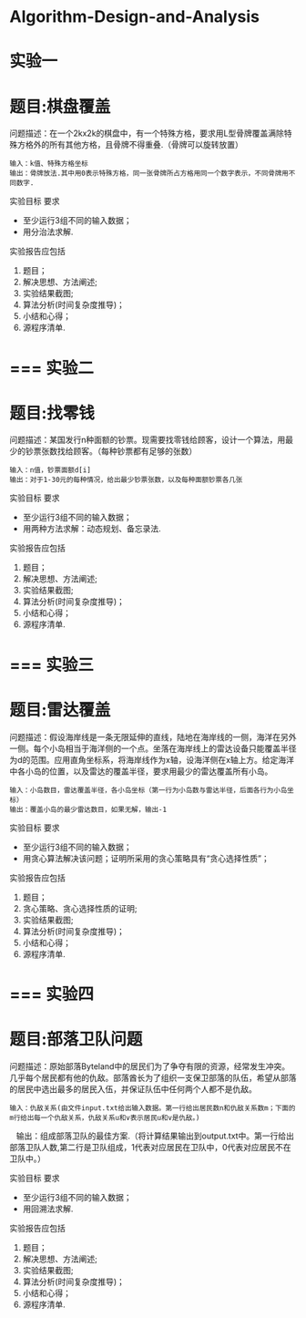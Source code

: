 Algorithm-Design-and-Analysis
===
实验一
==

题目:棋盘覆盖
=
问题描述：在一个2kx2k的棋盘中，有一个特殊方格，要求用L型骨牌覆盖满除特殊方格外的所有其他方格，且骨牌不得重叠.（骨牌可以旋转放置）

    输入：k值、特殊方格坐标
    输出：骨牌放法.其中用0表示特殊方格，同一张骨牌所占方格用同一个数字表示，不同骨牌用不同数字.

实验目标
要求

* 至少运行3组不同的输入数据；
* 用分治法求解.

实验报告应包括
1. 题目；
2. 解决思想、方法阐述;
3. 实验结果截图;
4. 算法分析(时间复杂度推导)；
5. 小结和心得；
6. 源程序清单.

===
实验二
==

题目:找零钱
=
问题描述：某国发行n种面额的钞票。现需要找零钱给顾客，设计一个算法，用最少的钞票张数找给顾客。（每种钞票都有足够的张数）

    输入：n值，钞票面额d[i]
    输出：对于1-30元的每种情况，给出最少钞票张数，以及每种面额钞票各几张 

实验目标
要求

* 至少运行3组不同的输入数据；
* 用两种方法求解：动态规划、备忘录法.

实验报告应包括
1. 题目；
2. 解决思想、方法阐述;
3. 实验结果截图;
4. 算法分析(时间复杂度推导)；
5. 小结和心得；
6. 源程序清单.

===
实验三
==

题目:雷达覆盖
=
问题描述：假设海岸线是一条无限延伸的直线，陆地在海岸线的一侧，海洋在另外一侧。每个小岛相当于海洋侧的一个点。坐落在海岸线上的雷达设备只能覆盖半径为d的范围。应用直角坐标系，将海岸线作为x轴，设海洋侧在x轴上方。给定海洋中各小岛的位置，以及雷达的覆盖半径，要求用最少的雷达覆盖所有小岛。


    输入：小岛数目，雷达覆盖半径，各小岛坐标（第一行为小岛数与雷达半径，后面各行为小岛坐标）
    输出：覆盖小岛的最少雷达数目，如果无解，输出-1 

实验目标
要求

* 至少运行3组不同的输入数据；
* 用贪心算法解决该问题；证明所采用的贪心策略具有“贪心选择性质”；

实验报告应包括
1. 题目；
2. 贪心策略、贪心选择性质的证明;
3. 实验结果截图;
4. 算法分析(时间复杂度推导)；
5. 小结和心得；
6. 源程序清单.

===
实验四
==

题目:部落卫队问题
=
问题描述：原始部落Byteland中的居民们为了争夺有限的资源，经常发生冲突。几乎每个居民都有他的仇敌。部落酋长为了组织一支保卫部落的队伍，希望从部落的居民中选出最多的居民入伍，并保证队伍中任何两个人都不是仇敌。

    输入：仇敌关系(由文件input.txt给出输入数据。第一行给出居民数n和仇敌关系数m；下面的m行给出每一个仇敌关系，仇敌关系u和v表示居民u和v是仇敌。)
    输出：组成部落卫队的最佳方案.（将计算结果输出到output.txt中。第一行给出部落卫队人数,第二行是卫队组成，1代表对应居民在卫队中，0代表对应居民不在卫队中。）

实验目标
要求

* 至少运行3组不同的输入数据；
* 用回溯法求解.

实验报告应包括
1. 题目；
2. 解决思想、方法阐述;
3. 实验结果截图;
4. 算法分析(时间复杂度推导)；
5. 小结和心得；
6. 源程序清单.
